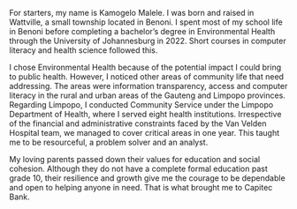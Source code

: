 For starters, my name is Kamogelo Malele. I was born and raised in Wattville, a small township located in Benoni. I spent most of my school life in Benoni before completing a bachelor’s degree in Environmental Health through the University of Johannesburg in 2022. Short courses in computer literacy and health science followed this.



I chose Environmental Health because of the potential impact I could bring to public health. However, I noticed other areas of community life that need addressing. The areas were information transparency, access and computer literacy in the rural and urban areas of the Gauteng and Limpopo provinces. Regarding Limpopo, I conducted Community Service under the Limpopo Department of Health, where I served eight health institutions. Irrespective of the financial and administrative constraints faced by the Van Velden Hospital team, we managed to cover critical areas in one year. This taught me to be resourceful, a problem solver and an analyst.



My loving parents passed down their values for education and social cohesion. Although they do not have a complete formal education past grade 10, their resilience and growth give me the courage to be dependable and open to helping anyone in need. That is what brought me to Capitec Bank.

